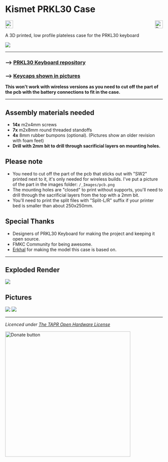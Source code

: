 # Kismet PRKL30 Case

<a href="https://tapr.org/the-tapr-open-hardware-license/"><img src="https://img.shields.io/badge/Licence-TAPR%20OHL-brightgreen" alt="Licence" height="25"/></a><a href="https://www.paypal.com/donate/?hosted_button_id=LNPV4WR7C95VA"><img src="https://img.shields.io/badge/Donate-PayPal-blue" alt="Donate button" align="right" height="25"/></a>

A 3D printed, low profile plateless case for the PRKL30 keyboard

![](_Images/picture1.png)

---

### --> [PRKL30 Keyboard repository](https://github.com/ErkHal/PRKL30)

### --> [Keycaps shown in pictures](https://github.com/Pelicram/Hattara-Printable-Low-Profile-Keycaps)

**This won't work with wireless versions as you need to cut off the part of the pcb with the battery connections to fit in the case.**

---

## Assembly materials needed

* **14x** m2x4mm screws
* **7x** m2x8mm round threaded standoffs
* **4x** 8mm rubber bumpons (optional). (Pictures show an older revision with foam feet)
* **Drill with 2mm bit to drill through sacrificial layers on mounting holes.**

## Please note

* You need to cut off the part of the pcb that sticks out with "SW2" printed next to it, it's only needed for wireless builds. I've put a picture of the part in the images folder: `/_Images/pcb.png`
* The mounting holes are "closed" to print without supports, you'll need to drill through the sacrificial layers from the top with a 2mm bit.
* You'll need to print the split files with "Split-L/R" suffix if your printer bed is smaller than about 250x250mm.

## Special Thanks

* Designers of PRKL30 Keyboard for making the project and keeping it open source.
* FMKC Community for being awesome.
* [Erkhal](https://github.com/ErkHal/) for making the model this case is based on.

---
## Exploded Render

![](_Images/render1.png)

## Pictures

![](_Images/picture4.png)
![](_Images/picture3.png)

---

_Licenced under [The TAPR Open Hardware License](https://tapr.org/the-tapr-open-hardware-license/)_

<a href="https://www.paypal.com/donate/?hosted_button_id=LNPV4WR7C95VA"><img src="https://github.com/andreostrovsky/donate-with-paypal/raw/master/dark.svg" alt="Donate button" width="400px"></a>